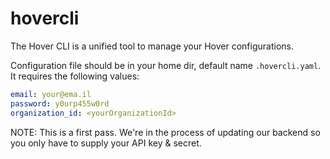 # hovercli

The Hover CLI is a unified tool to manage your Hover configurations.

Configuration file should be in your home dir, default name `.hovercli.yaml`. It requires the following values:

```yaml
email: your@ema.il
password: y0urp455w0rd
organization_id: <yourOrganizationId>
```

NOTE: This is a first pass. We're in the process of updating our backend so you only have to supply your API key & secret.
